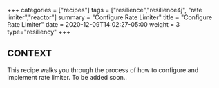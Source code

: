 +++
categories = ["recipes"]
tags = ["resilience","resilience4j", "rate limiter","reactor"]
summary = "Configure Rate Limiter"
title = "Configure Rate Limiter"
date = 2020-12-09T14:02:27-05:00
weight = 3
type="resiliency"
+++

## CONTEXT
This recipe walks you through the process of how to configure and implement
rate limiter.
To be added soon..
